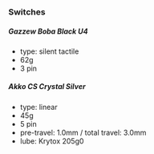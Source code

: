 ### Switches

##### Gazzew Boba Black U4
- type: silent tactile
- 62g
- 3 pin

##### Akko CS Crystal Silver
- type: linear
- 45g
- 5 pin
- pre-travel: 1.0mm / total travel: 3.0mm
- lube: Krytox 205g0
